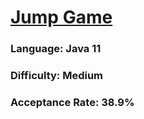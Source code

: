 # [Jump Game](https://leetcode.com/problems/jump-game/)

### Language: Java 11

### Difficulty: Medium

### Acceptance Rate: 38.9%
